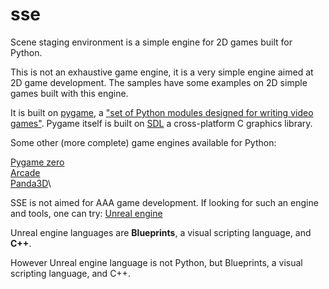 # sse
Scene staging environment is a simple engine for 2D games built for Python.

This is not an exhaustive game engine, it is a very simple engine aimed at 2D game development.
The samples have some examples on 2D simple games built with this engine.

It is built on [pygame](https://www.pygame.org), a ["set of Python modules designed for writing video games"](https://www.pygame.org/wiki/about).
Pygame itself is built on [SDL](https://www.libsdl.org/) a cross-platform C graphics library.

Some other (more complete) game engines available for Python:

[Pygame zero](https://pygame-zero.readthedocs.io)\
[Arcade](https://api.arcade.academy)\
[Panda3D](https://www.panda3d.org)\

SSE is not aimed for AAA game development. If looking for such an engine and tools, one can try: [Unreal engine](https://www.unrealengine.com)

Unreal engine languages are **Blueprints**, a visual scripting language, and **C++**.

However Unreal engine language is not Python, but Blueprints, a visual scripting language, and C++.
